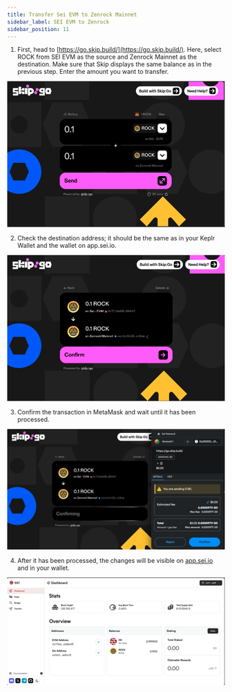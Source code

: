 ```yaml
---
title: Transfer Sei EVM to Zenrock Mainnet
sidebar_label: SEI EVM to Zenrock
sidebar_position: 11
---
```


1. First, head to [https://go.skip.build/](https://go.skip.build/). Here, select ROCK from SEI EVM as the source and Zenrock Mainnet as the destination. Make sure that Skip displays the same balance as in the previous step. Enter the amount you want to transfer.

<div style={{maxWidth: "800px", margin: "0 auto"}}>

![Skip Init](../../../static/img/sei-app-skip-init.png)

</div>

2. Check the destination address; it should be the same as in your Keplr Wallet and the wallet on app.sei.io.

<div style={{maxWidth: "800px", margin: "0 auto"}}>

![Select Addresses](../../../static/img/sei-app-skip-addresses.png)

</div>

3. Confirm the transaction in MetaMask and wait until it has been processed.

<div style={{maxWidth: "800px", margin: "0 auto"}}>

![Skip Confirm](../../../static/img/sei-app-skip-confirm.png)

</div>

4. After it has been processed, the changes will be visible on [app.sei.io](http://app.sei.io) and in your wallet.

<div style={{maxWidth: "800px", margin: "0 auto"}}>

![Skip Success](../../../static/img/sei-app-skip-success.png)

</div>